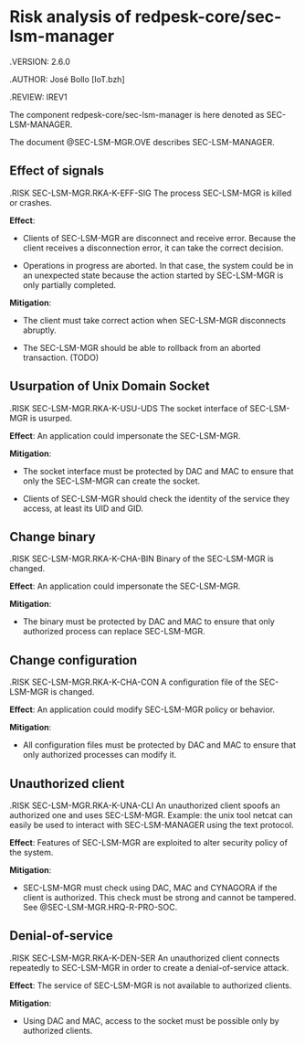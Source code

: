 # Risk analysis of redpesk-core/sec-lsm-manager

.VERSION: 2.6.0

.AUTHOR: José Bollo [IoT.bzh]

.REVIEW: IREV1

The component redpesk-core/sec-lsm-manager is here denoted as
SEC-LSM-MANAGER.

The document @SEC-LSM-MGR.OVE describes SEC-LSM-MANAGER.

## Effect of signals

.RISK SEC-LSM-MGR.RKA-K-EFF-SIG
The process SEC-LSM-MGR is killed or crashes.

**Effect**:

- Clients of SEC-LSM-MGR are disconnect and receive error.
  Because the client receives a disconnection error, it can take the
  correct decision.

- Operations in progress are aborted. In that case, the system could be
  in an unexpected state because the action started by SEC-LSM-MGR is
  only partially completed.

**Mitigation**:

- The client must take correct action when SEC-LSM-MGR disconnects
  abruptly.

- The SEC-LSM-MGR should be able to rollback from an aborted transaction.
  (TODO)

## Usurpation of Unix Domain Socket

.RISK SEC-LSM-MGR.RKA-K-USU-UDS
The socket interface of SEC-LSM-MGR is usurped.

**Effect**: An application could impersonate the SEC-LSM-MGR.

**Mitigation**:

- The socket interface must be protected by DAC and MAC to ensure that only
the SEC-LSM-MGR can create the socket.

- Clients of SEC-LSM-MGR should check the identity of the service they
access, at least its UID and GID.

## Change binary

.RISK SEC-LSM-MGR.RKA-K-CHA-BIN
Binary of the SEC-LSM-MGR is changed.

**Effect**: An application could impersonate the SEC-LSM-MGR.

**Mitigation**:

- The binary must be protected by DAC and MAC to ensure that only
authorized process can replace SEC-LSM-MGR.

## Change configuration

.RISK SEC-LSM-MGR.RKA-K-CHA-CON
A configuration file of the SEC-LSM-MGR is changed.

**Effect**: An application could modify SEC-LSM-MGR policy or behavior.

**Mitigation**:

- All configuration files must be protected by DAC and MAC to ensure
that only authorized processes can modify it.

## Unauthorized client

.RISK SEC-LSM-MGR.RKA-K-UNA-CLI An unauthorized client spoofs an
authorized one and uses SEC-LSM-MGR. Example: the unix tool netcat can
easily be used to interact with SEC-LSM-MANAGER using the text protocol.

**Effect**: Features of SEC-LSM-MGR are exploited to alter security policy
of the system.

**Mitigation**:

- SEC-LSM-MGR must check using DAC, MAC and CYNAGORA if the client is
authorized. This check must be strong and cannot be tampered. See
@SEC-LSM-MGR.HRQ-R-PRO-SOC.

## Denial-of-service

.RISK SEC-LSM-MGR.RKA-K-DEN-SER
An unauthorized client connects repeatedly to SEC-LSM-MGR in order to
create a denial-of-service attack.

**Effect**: The service of SEC-LSM-MGR is not available to authorized
clients.

**Mitigation**:

- Using DAC and MAC, access to the socket must be possible only by authorized
clients.
